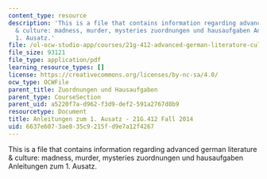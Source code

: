 ```yaml
---
content_type: resource
description: 'This is a file that contains information regarding advanced german literature
  & culture: madness, murder, mysteries zuordnungen und hausaufgaben Anleitungen zum
  1. Ausatz.'
file: /ol-ocw-studio-app/courses/21g-412-advanced-german-literature-culture-madness-murder-mysteries-fall-2014/6637e6073ae835c9215fd9e7a12f4267_MIT21G_412F14_Hausarbeit.pdf
file_size: 93121
file_type: application/pdf
learning_resource_types: []
license: https://creativecommons.org/licenses/by-nc-sa/4.0/
ocw_type: OCWFile
parent_title: Zuordnungen und Hausaufgaben
parent_type: CourseSection
parent_uid: a5220f7a-d962-f3d9-def2-591a2767d8b9
resourcetype: Document
title: Anleitungen zum 1. Ausatz - 21G.412 Fall 2014
uid: 6637e607-3ae8-35c9-215f-d9e7a12f4267
---
```

This is a file that contains information regarding advanced german literature & culture: madness, murder, mysteries zuordnungen und hausaufgaben Anleitungen zum 1. Ausatz.